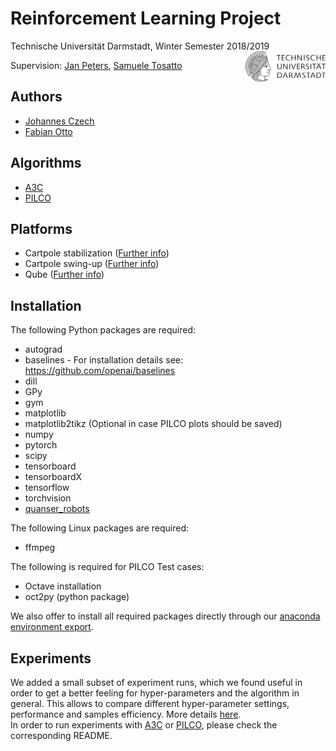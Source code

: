 # Reinforcement Learning Project

Technische Universität Darmstadt, Winter Semester 2018/2019  <img align="right" src="resources/general/TU_logo.png" width="128">

Supervision: [Jan Peters](https://www.ias.informatik.tu-darmstadt.de/Member/JanPeters), [Samuele Tosatto](https://www.ias.informatik.tu-darmstadt.de/Team/SamueleTosatto)


## Authors
- [Johannes Czech](https://github.com/QueensGambit)
- [Fabian Otto](https://github.com/BoboDance)

## Algorithms
- [A3C](a3c/README.md)
- [PILCO](pilco/README.md)

## Platforms
- Cartpole stabilization ([Further info](https://www.google.com/search?source=hp&ei=EQffW4yLJYPKwQKQjoOIAQ&q=Cart-pole+stabilization&btnK=Google+Search&oq=Cart-pole+stabilization&gs_l=psy-ab.3...480.480..991...0.0..0.85.85.1......0....1j2..gws-wiz.ns_kSRav_wc))
- Cartpole swing-up ([Further info](https://www.google.com/search?source=hp&ei=EQffW4yLJYPKwQKQjoOIAQ&q=Cart-pole+swing-up&btnK=Google+Search&oq=Cart-pole+swing-up&gs_l=psy-ab.3..0i22i30.730.730..901...0.0..0.123.123.0j1......0....1j2..gws-wiz.sjBBp2UuE9A))
- Qube ([Further info](https://www.google.com/search?source=hp&ei=EQffW4yLJYPKwQKQjoOIAQ&q=Furuta+pendulum+swing-up&btnK=Google+Search&oq=Furuta+pendulum+swing-up&gs_l=psy-ab.3..0i22i30.716.716..808...0.0..0.64.64.1......0....1j2..gws-wiz.roZTOV-jxVs))

## Installation

The following Python packages are required:
- autograd
- baselines - For installation details see: https://github.com/openai/baselines
- dill 
- GPy
- gym
- matplotlib
- matplotlib2tikz (Optional in case PILCO plots should be saved)
- numpy
- pytorch
- scipy
- tensorboard
- tensorboardX
- tensorflow
- torchvision
- [quanser_robots](https://git.ias.informatik.tu-darmstadt.de)

The following Linux packages are required:
- ffmpeg

The following is required for PILCO Test cases:
- Octave installation
- oct2py (python package)

We also offer to install all required packages directly through our [anaconda environment export](./conda_env.yaml).

## Experiments
We added a small subset of experiment runs, which we found useful in order to get a better feeling for hyper-parameters and the algorithm in general. 
This allows to compare different hyper-parameter settings, performance and samples efficiency.
More details [here](./experiments/README.md).  
In order to run experiments with [A3C](a3c/README.md) or [PILCO](pilco/README.md), please check the corresponding README.


